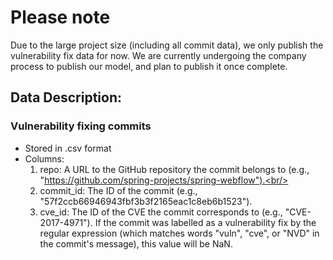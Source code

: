 # Please note
Due to the large project size (including all commit data), we only publish the vulnerability fix data for now. We are currently undergoing the company process to publish our model, and plan to publish it once complete. 


## Data Description:
### Vulnerability fixing commits 
- Stored in .csv format
- Columns:
  1. repo: A URL to the GitHub repository the commit belongs to (e.g., "https://github.com/spring-projects/spring-webflow").<br/>
  2. commit_id: The ID of the commit (e.g., "57f2ccb66946943fbf3b3f2165eac1c8eb6b1523").<br/>
  3. cve_id: The ID of the CVE the commit corresponds to (e.g., "CVE-2017-4971"). If the commit was labelled as a vulnerability fix by the regular expression (which matches words "vuln", "cve", or "NVD" in the commit's message), this value will be NaN.
